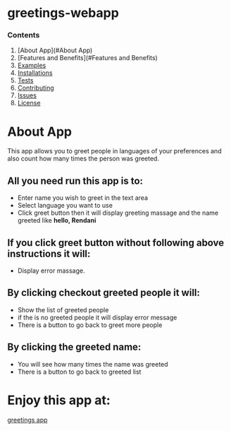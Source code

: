 # greetings-webapp
### Contents
1. [About App](#About App)
1. [Features and Benefits](#Features and Benefits)
1. [Examples](#Examples)
1. [Installations](#Installations)
1. [Tests](#Tests)
1. [Contributing](#Contributing)
1. [Issues](#Issues)
1. [License](#License)

# About App
This app allows you to greet people in languages of your preferences and also count how many times the person was greeted.

## All you need run  this app is to:
* Enter name you wish to greet in the text area
* Select language you want to use
* Click greet button then it will display greeting massage and the name greeted like **hello, Rendani**
## If you click greet button without following above instructions it will:
* Display error massage.

## By clicking checkout greeted people it will:
* Show the list of greeted people
* if the is no greeted people it will display error message
* There is a button to go back to greet more people

## By clicking the greeted name:
* You will see how many times the name was greeted
* There is a button to go back to greeted list

# Enjoy this app at:

[greetings app](http://rendani-greetings.herokuapp.com)
